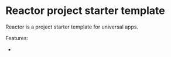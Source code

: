 # Reactor project starter template

Reactor is a project starter template for universal apps.

Features:

*

<!-- * todo -->
